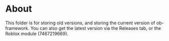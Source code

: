 # About
This folder is for storing old versions, and storing the current version of ob-framework. You can also get the latest version via the Releases tab, or the Roblox module (7467219669).
